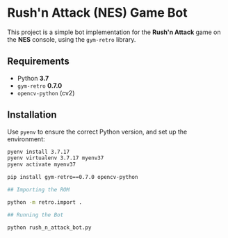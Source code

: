 # Rush'n Attack (NES) Game Bot

This project is a simple bot implementation for the **Rush'n Attack** game on the **NES** console, using the `gym-retro` library.

## Requirements

- Python **3.7**
- `gym-retro` **0.7.0**
- `opencv-python` (cv2)

## Installation

Use `pyenv` to ensure the correct Python version, and set up the environment:

```bash
pyenv install 3.7.17
pyenv virtualenv 3.7.17 myenv37
pyenv activate myenv37

pip install gym-retro==0.7.0 opencv-python

## Importing the ROM

python -m retro.import .

## Running the Bot

python rush_n_attack_bot.py
